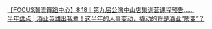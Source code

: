   
[【FOCUS潮流舞蹈中心】8.18｜第九届公演中山店集训营课程预告......](http://www.dianyue.me/archives/710/p90zbu7e4vjs104n/)  
[半年盘点 | 酒业英雄出我辈！这半年的人事变动，撬动的将是酒业“质变”？](http://www.dianyue.me/archives/494/rznohlj6n6690vs0/)